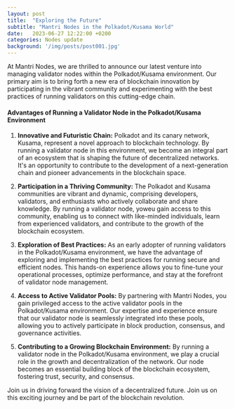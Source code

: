 ```yaml
---
layout: post
title:  "Exploring the Future"
subtitle: "Mantri Nodes in the Polkadot/Kusama World"
date:   2023-06-27 12:22:00 +0200
categories: Nodes update
background: '/img/posts/post001.jpg'
---
```


At Mantri Nodes, we are thrilled to announce our latest venture into managing validator nodes within the Polkadot/Kusama environment. Our primary aim is to bring forth a new era of blockchain innovation by participating in the vibrant community and experimenting with the best practices of running validators on this cutting-edge chain.

#### Advantages of Running a Validator Node in the Polkadot/Kusama Environment

1. **Innovative and Futuristic Chain:** Polkadot and its canary network, Kusama, represent a novel approach to blockchain technology. By running a validator node in this environment, we become an integral part of an ecosystem that is shaping the future of decentralized networks. It's an opportunity to contribute to the development of a next-generation chain and pioneer advancements in the blockchain space.

2. **Participation in a Thriving Community:** The Polkadot and Kusama communities are vibrant and dynamic, comprising developers, validators, and enthusiasts who actively collaborate and share knowledge. By running a validator node, yoweu gain access to this community, enabling us to connect with like-minded individuals, learn from experienced validators, and contribute to the growth of the blockchain ecosystem.

3. **Exploration of Best Practices:** As an early adopter of running validators in the Polkadot/Kusama environment, we have the advantage of exploring and implementing the best practices for running secure and efficient nodes. This hands-on experience allows you to fine-tune your operational processes, optimize performance, and stay at the forefront of validator node management.

4. **Access to Active Validator Pools:** By partnering with Mantri Nodes, you gain privileged access to the active validator pools in the Polkadot/Kusama environment. Our expertise and experience ensure that our validator node is seamlessly integrated into these pools, allowing you to actively participate in block production, consensus, and governance activities.

5. **Contributing to a Growing Blockchain Environment:** By running a validator node in the Polkadot/Kusama environment, we play a crucial role in the growth and decentralization of the network. Our node becomes an essential building block of the blockchain ecosystem, fostering trust, security, and consensus. 

Join us in driving forward the vision of a decentralized future. Join us on this exciting journey and be part of the blockchain revolution. 